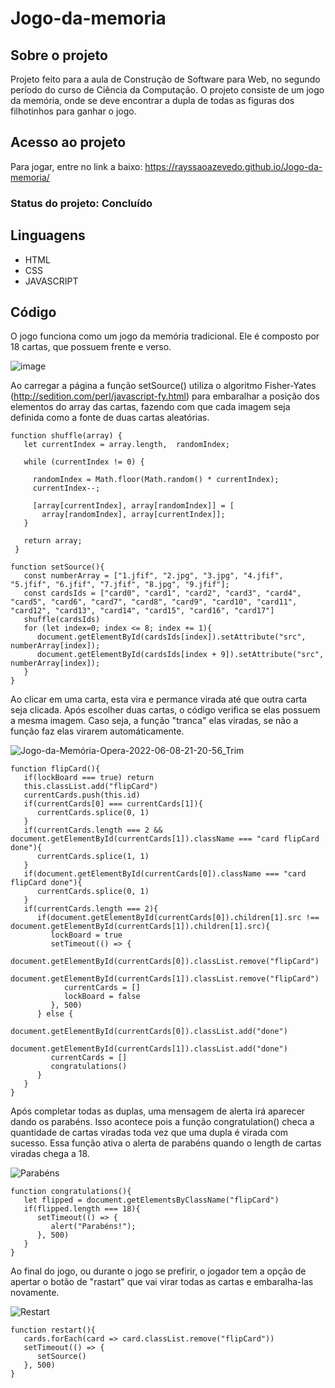 # Jogo-da-memoria

## Sobre o projeto

Projeto feito para a aula de Construção de Software para Web, no segundo período do curso de Ciência da Computação.
O projeto consiste de um jogo da memória, onde se deve encontrar a dupla de todas as figuras dos filhotinhos para ganhar o jogo.

## Acesso ao projeto
Para jogar, entre no link a baixo:
https://rayssaoazevedo.github.io/Jogo-da-memoria/

### Status do projeto: Concluído

## Linguagens

- HTML
- CSS
- JAVASCRIPT

## Código 

O jogo funciona como um jogo da memória tradicional. Ele é composto por 18 cartas, que possuem frente e verso.

![image](https://user-images.githubusercontent.com/95149345/172736817-8bacead0-9b78-48c8-ab8b-814aef232741.png)

Ao carregar a página a função setSource() utiliza o algoritmo Fisher-Yates (http://sedition.com/perl/javascript-fy.html) para embaralhar a posição dos elementos do array das cartas, fazendo com que cada imagem seja definida como a fonte de duas cartas aleatórias.

```
function shuffle(array) {
   let currentIndex = array.length,  randomIndex;
 
   while (currentIndex != 0) {

     randomIndex = Math.floor(Math.random() * currentIndex);
     currentIndex--;
 
     [array[currentIndex], array[randomIndex]] = [
       array[randomIndex], array[currentIndex]];
   }

   return array;
 }

```

```
function setSource(){
   const numberArray = ["1.jfif", "2.jpg", "3.jpg", "4.jfif", "5.jfif", "6.jfif", "7.jfif", "8.jpg", "9.jfif"];
   const cardsIds = ["card0", "card1", "card2", "card3", "card4", "card5", "card6", "card7", "card8", "card9", "card10", "card11", "card12", "card13", "card14", "card15", "card16", "card17"]
   shuffle(cardsIds)
   for (let index=0; index <= 8; index += 1){
      document.getElementById(cardsIds[index]).setAttribute("src", numberArray[index]);
      document.getElementById(cardsIds[index + 9]).setAttribute("src", numberArray[index]);
   }
}

```
Ao clicar em uma carta, esta vira e permance virada até que outra carta seja clicada. 
Após escolher duas cartas, o código verifica se elas possuem a mesma imagem. Caso seja, a função "tranca" elas viradas, 
se não a função faz elas virarem automáticamente.


![Jogo-da-Memória-Opera-2022-06-08-21-20-56_Trim](https://user-images.githubusercontent.com/95149345/172739345-d6850edd-9427-4707-9f36-82f535fd4373.gif)


```
function flipCard(){ 
   if(lockBoard === true) return
   this.classList.add("flipCard") 
   currentCards.push(this.id)
   if(currentCards[0] === currentCards[1]){
      currentCards.splice(0, 1)
   } 
   if(currentCards.length === 2 && document.getElementById(currentCards[1]).className === "card flipCard done"){
      currentCards.splice(1, 1)
   }
   if(document.getElementById(currentCards[0]).className === "card flipCard done"){
      currentCards.splice(0, 1)
   }
   if(currentCards.length === 2){
      if(document.getElementById(currentCards[0]).children[1].src !== document.getElementById(currentCards[1]).children[1].src){
         lockBoard = true
         setTimeout(() => {
            document.getElementById(currentCards[0]).classList.remove("flipCard")
            document.getElementById(currentCards[1]).classList.remove("flipCard")
            currentCards = []
            lockBoard = false
         }, 500)
      } else {
         document.getElementById(currentCards[0]).classList.add("done")
         document.getElementById(currentCards[1]).classList.add("done")
         currentCards = []
         congratulations() 
      }
   }
}
```
Após completar todas as duplas, uma mensagem de alerta irá aparecer dando os parabéns. Isso acontece pois a função congratulation() checa a quantidade de cartas viradas toda vez que uma dupla é virada com sucesso. Essa função ativa o alerta de parabéns quando o length de cartas viradas chega a 18.


![Parabéns](https://user-images.githubusercontent.com/95149345/172740290-c821da37-277a-46f7-9d8b-6de5a9b1f59b.gif)


```
function congratulations(){
   let flipped = document.getElementsByClassName("flipCard")
   if(flipped.length === 18){
      setTimeout(() => {
         alert("Parabéns!");
      }, 500)
   } 
}
```

Ao final do jogo, ou durante o jogo se prefirir, o jogador tem a opção de apertar o botão de "rastart" que vai virar todas as cartas e embaralha-las novamente.


![Restart](https://user-images.githubusercontent.com/95149345/172740824-f0488704-4d81-4a3a-a400-37a7b80e7741.gif)


```
function restart(){
   cards.forEach(card => card.classList.remove("flipCard"))
   setTimeout(() => {
      setSource()
   }, 500)
}
```
